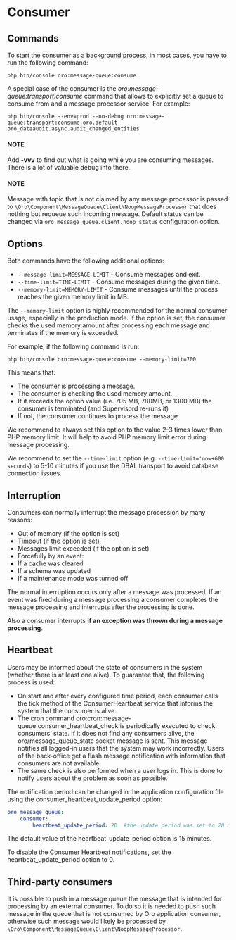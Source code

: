 <a id="dev-cookbook-system-mq-consumer"></a>

# Consumer

## Commands

To start the consumer as a background process, in most cases, you have to run the following command:

```none
php bin/console oro:message-queue:consume
```

A special case of the consumer is the *oro:message-queue:transport:consume* command that allows to explicitly set a queue
to consume from and a message processor service. For example:

```none
php bin/console --env=prod --no-debug oro:message-queue:transport:consume oro.default oro_dataaudit.async.audit_changed_entities
```

#### NOTE
Add **-vvv** to find out what is going while you are consuming messages. There is a lot of valuable debug info there.

#### NOTE
Message with topic that is not claimed by any message processor is passed to `\Oro\Component\MessageQueue\Client\NoopMessageProcessor`
that does nothing but requeue such incoming message. Default status can be changed via `oro_message_queue.client.noop_status` configuration option.

## Options

Both commands have the following additional options:

* `--message-limit=MESSAGE-LIMIT` - Consume messages and exit.
* `--time-limit=TIME-LIMIT` - Consume messages during the given time.
* `--memory-limit=MEMORY-LIMIT` - Consume messages until the process reaches the given memory limit in MB.

The `--memory-limit` option is highly recommended for the normal consumer usage, especially in the production mode. If the
option is set, the consumer checks the used memory amount after processing each message and terminates if the memory is exceeded.

For example, if the following command is run:

```none
php bin/console oro:message-queue:consume --memory-limit=700
```

This means that:

* The consumer is processing a message.
* The consumer is checking the used memory amount.
* If it exceeds the option value (i.e. 705 MB, 780MB, or 1300 MB) the consumer is terminated (and Supervisord re-runs it)
* If not, the consumer continues to process the message.

We recommend to always set this option to the value 2-3 times lower than PHP memory limit. It will help to avoid PHP memory
limit error during message processing.

We recommend to set the `--time-limit` option (e.g. `--time-limit='now+600 seconds`) to 5-10 minutes if you use the DBAL transport to avoid database connection issues.

## Interruption

Consumers can normally interrupt the message procession by many reasons:

- Out of memory (if the option is set)
- Timeout (if the option is set)
- Messages limit exceeded (if the option is set)
- Forcefully by an event:
- If a cache was cleared
- If a schema was updated
- If a maintenance mode was turned off

The normal interruption occurs only after a message was processed. If an
event was fired during a message processing a consumer completes the
message processing and interrupts after the processing is done.

Also a consumer interrupts **if an exception was thrown during a message
processing**.

## Heartbeat

Users may be informed about the state of consumers in the system (whether there is at least one alive). To guarantee that, the following process is used:

- On start and after every configured time period, each consumer calls the tick method of the ConsumerHeartbeat service that informs the system that the consumer is alive.
- The cron command oro:cron:message-queue:consumer_heartbeat_check is periodically executed to check consumers’ state. If it does not find any consumers alive, the oro/message_queue_state socket message is sent. This message notifies all logged-in users that the system may work incorrectly. Users of the back-office get a flash message notification with information that consumers are not available.
- The same check is also performed when a user logs in. This is done to notify users about the problem as soon as possible.

The notification period can be changed in the application configuration file using the consumer_heartbeat_update_period option:

```yaml
oro_message_queue:
    consumer:
        heartbeat_update_period: 20  #the update period was set to 20 minutes
```

The default value of the heartbeat_update_period option is 15 minutes.

To disable the Consumer Heartbeat notifications, set the heartbeat_update_period option to 0.

## Third-party consumers

It is possible to push in a message queue the message that is intended for processing by an external consumer. To do so
it is needed to push such message in the queue that is not consumed by Oro application consumer, otherwise such
message would likely be processed by `\Oro\Component\MessageQueue\Client\NoopMessageProcessor`.

<!-- Frontend -->
